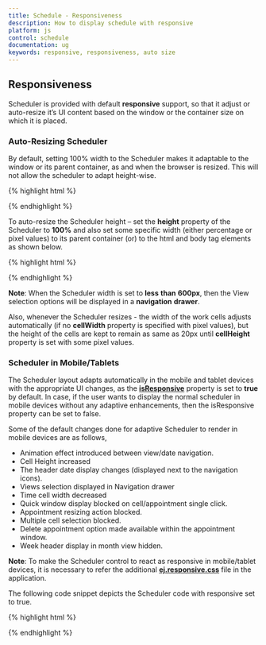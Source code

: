```yaml
---
title: Schedule - Responsiveness
description: How to display schedule with responsive
platform: js
control: schedule
documentation: ug
keywords: responsive, responsiveness, auto size 
---
```

## Responsiveness

Scheduler is provided with default **responsive** support, so that it adjust or auto-resize it’s UI content based on the window or the container size on which it is placed. 

### Auto-Resizing Scheduler

By default, setting 100% width to the Scheduler makes it adaptable to the window or its parent container, as and when the browser is resized. This will not allow the scheduler to adapt height-wise.

{% highlight html %}
<!--Container for ejScheduler widget-->

<div id="Schedule1"></div>



<script type="text/javascript">

$(function () {

$("#Schedule1").ejSchedule({

currentDate: new Date(2015, 11, 2),

width: "100%",

appointmentSettings: {

dataSource: [{

Id: 100,

Subject: "Wild Discovery",

StartTime: new Date(2015, 11, 2, 9, 00),

EndTime: new Date(2015, 11, 2, 10, 30),

Location: "CHINA"

}]

}

});

});

</script>





{% endhighlight %}

To auto-resize the Scheduler height – set the **height** property of the Scheduler to **100%** and also set some specific width (either percentage or pixel values) to its parent container (or) to the html and body tag elements as shown below.

{% highlight html %}
<!DOCTYPE html>

<html xmlns="http://www.w3.org/1999/xhtml" style="height:100%">

<head>

<title>My first HTML page</title>

<!-- required CSS REFERENCES -->

<!-- required SCRIPT REFERENCES -->

</head>

<body style="height:100%"> 



<!--Container for ejScheduler widget-->

<div id="Schedule1"></div>



<script type="text/javascript">

$(function () {

$("#Schedule1").ejSchedule({

currentDate: new Date(2015, 11, 2),

height: "100%",

appointmentSettings: {

dataSource: [{

Id: 100,

Subject: "Wild Discovery",

StartTime: new Date(2015, 11, 2, 9, 00),

EndTime: new Date(2015, 11, 2, 10, 30),

Location: "CHINA"

}]

}

});

});

</script>

</body>

</html>





{% endhighlight %}

**Note**: When the Scheduler width is set to **less** **than** **600px**, then the View selection options will be displayed in a **navigation** **drawer**. 

Also, whenever the Scheduler resizes - the width of the work cells adjusts automatically (if no **cellWidth** property is specified with pixel values), but the height of the cells are kept to remain as same as 20px until **cellHeight** property is set with some pixel values.

### Scheduler in Mobile/Tablets

The Scheduler layout adapts automatically in the mobile and tablet devices with the appropriate UI changes, as the **[isResponsive](http://help.syncfusion.com/js/api/ejschedule#members:isresponsive "")** property is set to **true** by default. In case, if the user wants to display the normal scheduler in mobile devices without any adaptive enhancements, then the isResponsive property can be set to false.

Some of the default changes done for adaptive Scheduler to render in mobile devices are as follows,

* Animation effect introduced between view/date navigation.
* Cell Height increased
* The header date display changes (displayed next to the navigation icons).
* Views selection displayed in Navigation drawer
* Time cell width decreased
* Quick window display blocked on cell/appointment single click.
* Appointment resizing action blocked.
* Multiple cell selection blocked.
* Delete appointment option made available within the appointment window.
* Week header display in month view hidden.

**Note**: To make the Scheduler control to react as responsive in mobile/tablet devices, it is necessary to refer the additional **[ej.responsive.css](http://cdn.syncfusion.com/13.2.0.29/js/web/responsive-css/ej.responsive.css# "")** file in the application.

The following code snippet depicts the Scheduler code with responsive set to true.

{% highlight html %}
<!DOCTYPE html>

<html xmlns="http://www.w3.org/1999/xhtml" style="height:100%">

<head>

<title>My first HTML page</title>

<link href="http://cdn.syncfusion.com/13.2.0.29/js/web/flat-azure/ej.web.all.min.css" rel="stylesheet" />

<link href=" http://cdn.syncfusion.com/13.2.0.29/js/web/responsive-css/ej.responsive.css" rel="stylesheet" />

<!-- Other required SCRIPT REFERENCES -->

</head>

<body style="height:100%"> 



<!--Container for ejScheduler widget-->

<div id="Schedule1"></div>



<script type="text/javascript">

$(function () {

$("#Schedule1").ejSchedule({

currentDate: new Date(2015, 11, 2),

isResponsive: true,

appointmentSettings: {

dataSource: [{

Id: 100,

Subject: "Wild Discovery",

StartTime: new Date(2015, 11, 2, 9, 00),

EndTime: new Date(2015, 11, 2, 10, 30),

Location: "CHINA"

}]

}

});

});

</script>

</body>

</html>





{% endhighlight %}

